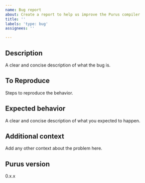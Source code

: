 ```yaml
---
name: Bug report
about: Create a report to help us improve the Purus compiler
title: ''
labels: 'type: bug'
assignees: ''

---
```


## Description

A clear and concise description of what the bug is.

## To Reproduce

Steps to reproduce the behavior.

## Expected behavior

A clear and concise description of what you expected to happen.

## Additional context

Add any other context about the problem here.

## Purus version

0.x.x
